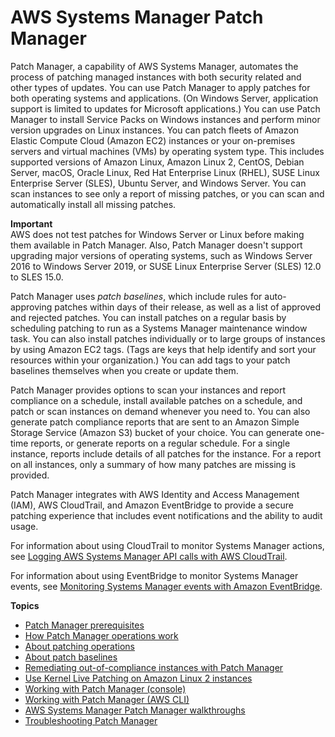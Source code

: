# AWS Systems Manager Patch Manager<a name="systems-manager-patch"></a>

Patch Manager, a capability of AWS Systems Manager, automates the process of patching managed instances with both security related and other types of updates\. You can use Patch Manager to apply patches for both operating systems and applications\. \(On Windows Server, application support is limited to updates for Microsoft applications\.\) You can use Patch Manager to install Service Packs on Windows instances and perform minor version upgrades on Linux instances\. You can patch fleets of Amazon Elastic Compute Cloud \(Amazon EC2\) instances or your on\-premises servers and virtual machines \(VMs\) by operating system type\. This includes supported versions of Amazon Linux, Amazon Linux 2, CentOS, Debian Server, macOS, Oracle Linux, Red Hat Enterprise Linux \(RHEL\), SUSE Linux Enterprise Server \(SLES\), Ubuntu Server, and Windows Server\. You can scan instances to see only a report of missing patches, or you can scan and automatically install all missing patches\. 

**Important**  
AWS does not test patches for Windows Server or Linux before making them available in Patch Manager\. Also, Patch Manager doesn't support upgrading major versions of operating systems, such as Windows Server 2016 to Windows Server 2019, or SUSE Linux Enterprise Server \(SLES\) 12\.0 to SLES 15\.0\.

Patch Manager uses *patch baselines*, which include rules for auto\-approving patches within days of their release, as well as a list of approved and rejected patches\. You can install patches on a regular basis by scheduling patching to run as a Systems Manager maintenance window task\. You can also install patches individually or to large groups of instances by using Amazon EC2 tags\. \(Tags are keys that help identify and sort your resources within your organization\.\) You can add tags to your patch baselines themselves when you create or update them\. 

Patch Manager provides options to scan your instances and report compliance on a schedule, install available patches on a schedule, and patch or scan instances on demand whenever you need to\. You can also generate patch compliance reports that are sent to an Amazon Simple Storage Service \(Amazon S3\) bucket of your choice\. You can generate one\-time reports, or generate reports on a regular schedule\. For a single instance, reports include details of all patches for the instance\. For a report on all instances, only a summary of how many patches are missing is provided\.

Patch Manager integrates with AWS Identity and Access Management \(IAM\), AWS CloudTrail, and Amazon EventBridge to provide a secure patching experience that includes event notifications and the ability to audit usage\.

For information about using CloudTrail to monitor Systems Manager actions, see [Logging AWS Systems Manager API calls with AWS CloudTrail](monitoring-cloudtrail-logs.md)\.

For information about using EventBridge to monitor Systems Manager events, see [Monitoring Systems Manager events with Amazon EventBridge](monitoring-eventbridge-events.md)\.

**Topics**
+ [Patch Manager prerequisites](patch-manager-prerequisites.md)
+ [How Patch Manager operations work](patch-manager-how-it-works.md)
+ [About patching operations](about-patching-operations.md)
+ [About patch baselines](about-patch-baselines.md)
+ [Remediating out\-of\-compliance instances with Patch Manager](patch-compliance-remediation.md)
+ [Use Kernel Live Patching on Amazon Linux 2 instances](kernel-live-patching.md)
+ [Working with Patch Manager \(console\)](sysman-patch-working.md)
+ [Working with Patch Manager \(AWS CLI\)](patch-manager-cli-commands.md)
+ [AWS Systems Manager Patch Manager walkthroughs](patch-walkthroughs.md)
+ [Troubleshooting Patch Manager](patch-manager-troubleshooting.md)